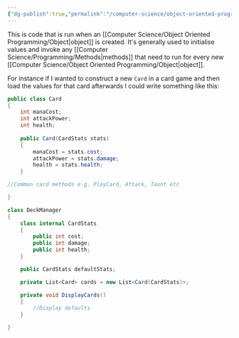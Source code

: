 ```yaml
---
{"dg-publish":true,"permalink":"/computer-science/object-oriented-programming/constructors/","tags":["unfinished","beginner","intermediate"],"noteIcon":"1"}
---
```


This is code that is run when an [[Computer Science/Object Oriented Programming/Object\|object]] is created. It's generally used to initialise values and invoke any [[Computer Science/Programming/Methods\|methods]] that need to run for every new [[Computer Science/Object Oriented Programming/Object\|object]].

For instance if I wanted to construct a new `Card` in a card game and then load the values for that card afterwards I could write something like this:

```csharp
public class Card
{
	int manaCost;
	int attackPower;
	int health;
	
	public Card(CardStats stats)
	{
		manaCost = stats.cost;
		attackPower = stats.damage;
		health = stats.health;
	}

//Common card methods e.g. PlayCard, Attack, Taunt etc

}
```

```csharp
class DeckManager
{
	class internal CardStats 
	{
		public int cost;
		public int damage;
		public int health;
	}

	public CardStats defaultStats;

	private List<Card> cards = new List<Card(CardStats)>;

	private void DisplayCards() 
	{
		//Display defaults 
	}

}
```
